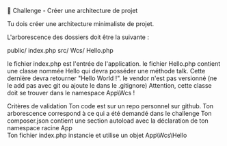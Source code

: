 💪 Challenge - Créer une architecture de projet

Tu dois créer une architecture minimaliste de projet.

L'arborescence des dossiers doit être la suivante :

public/
    index.php
src/
    Wcs/
        Hello.php

le fichier index.php est l'entrée de l'application.
le fichier Hello.php contient une classe nommée Hello qui devra posséder une méthode talk. Cette dernière devra retourner "Hello World !".
le vendor n'est pas versionné (ne le add pas avec git ou ajoute le dans le .gitignore)
Attention, cette classe doit se trouver dans le namespace App\Wcs !

Critères de validation
Ton code est sur un repo personnel sur github.
Ton arborescence correspond à ce qui a été demandé dans le challenge
Ton composer.json contient une section autoload avec la déclaration de ton namespace racine App\
Ton fichier index.php instancie et utilise un objet App\Wcs\Hello
